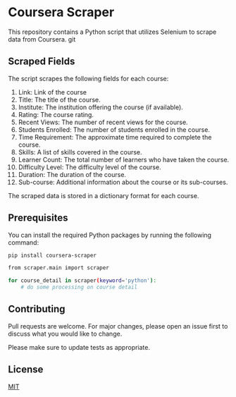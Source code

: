 # Coursera Scraper

This repository contains a Python script that utilizes Selenium to scrape data from Coursera. 
git 
## Scraped Fields

The script scrapes the following fields for each course:
1. Link: Link of the course
2. Title: The title of the course.
2. Institute: The institution offering the course (if available).
3. Rating: The course rating.
4. Recent Views: The number of recent views for the course.
5. Students Enrolled: The number of students enrolled in the course.
6. Time Requirement: The approximate time required to complete the course.
7. Skills: A list of skills covered in the course.
8. Learner Count: The total number of learners who have taken the course.
9. Difficulty Level: The difficulty level of the course.
10. Duration: The duration of the course.
11. Sub-course: Additional information about the course or its sub-courses.

The scraped data is stored in a dictionary format for each course.

## Prerequisites
You can install the required Python packages by running the following command:
```bash
pip install coursera-scraper

from scraper.main import scraper

for course_detail in scraper(keyword='python'):
    # do some processing on course detail
```


## Contributing

Pull requests are welcome. For major changes, please open an issue first
to discuss what you would like to change.

Please make sure to update tests as appropriate.

## License

[MIT](https://choosealicense.com/licenses/mit/)
